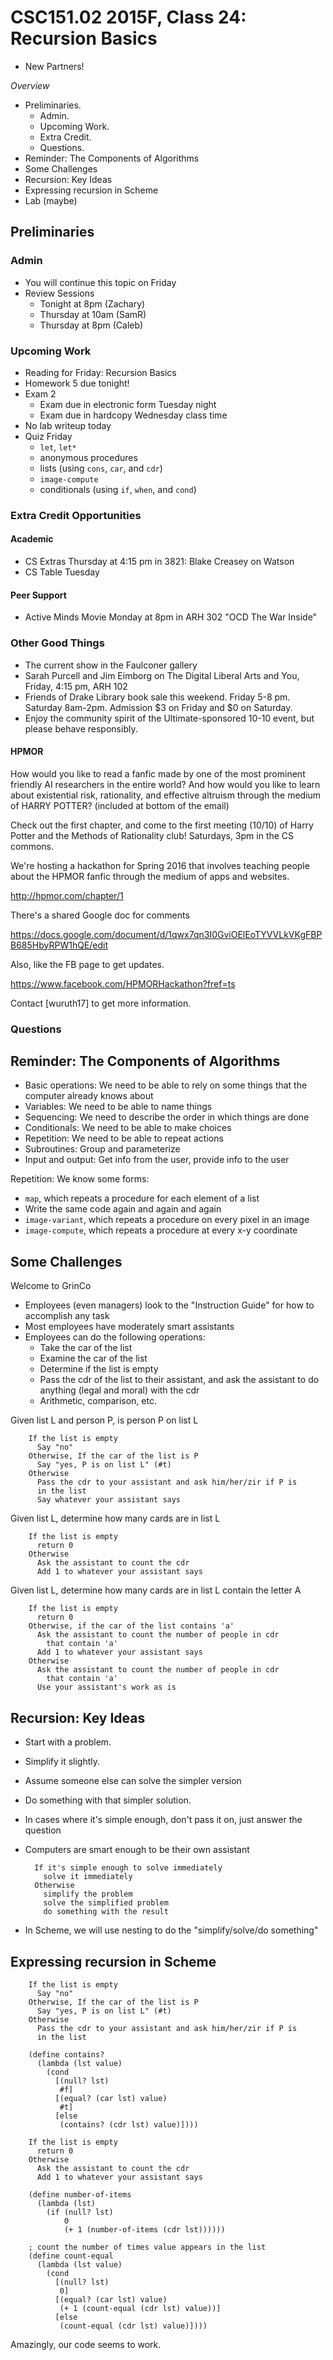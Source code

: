 CSC151.02 2015F, Class 24: Recursion Basics
===========================================

* New Partners!

_Overview_

* Preliminaries.
    * Admin.
    * Upcoming Work.
    * Extra Credit.
    * Questions.
* Reminder: The Components of Algorithms
* Some Challenges
* Recursion: Key Ideas
* Expressing recursion in Scheme
* Lab (maybe)

Preliminaries
-------------

### Admin

* You will continue this topic on Friday
* Review Sessions
    * Tonight at 8pm (Zachary)
    * Thursday at 10am (SamR)
    * Thursday at 8pm (Caleb)

### Upcoming Work

* Reading for Friday: Recursion Basics
* Homework 5 due tonight!
* Exam 2
    * Exam due in electronic form Tuesday night
    * Exam due in hardcopy Wednesday class time
* No lab writeup today
* Quiz Friday
    * `let`, `let*`
    * anonymous procedures
    * lists (using `cons`, `car`, and `cdr`)
    * `image-compute`
    * conditionals (using `if`, `when`, and `cond`)

### Extra Credit Opportunities

#### Academic

* CS Extras Thursday at 4:15 pm in 3821: Blake Creasey on Watson
* CS Table Tuesday

#### Peer Support

* Active Minds Movie Monday at 8pm in ARH 302 "OCD The War Inside"

### Other Good Things

* The current show in the Faulconer gallery
* Sarah Purcell and Jim Eimborg on The Digital Liberal Arts and You,
  Friday, 4:15 pm, ARH 102
* Friends of Drake Library book sale this weekend.
  Friday 5-8 pm.  Saturday 8am-2pm.  Admission $3 on Friday and $0 
  on Saturday.
* Enjoy the community spirit of the Ultimate-sponsored 10-10 event,
  but please behave responsibly.

#### HPMOR

How would you like to read a fanfic made by one of the most prominent
friendly AI researchers in the entire world? And  how would you like
to learn about existential risk, rationality, and effective altruism
through the medium of HARRY POTTER? (included at bottom of the email)

Check out the first chapter, and come to the first meeting (10/10) of
Harry Potter and the Methods of Rationality club! Saturdays, 3pm in the
CS commons.

We're hosting a hackathon for Spring 2016 that involves teaching people
about the HPMOR fanfic through the medium of apps and websites.

<http://hpmor.com/chapter/1>

There's a shared Google doc for comments

<https://docs.google.com/document/d/1qwx7qn3I0GviOElEoTYVVLkVKgFBPB685HbyRPW1hQE/edit>

Also, like the FB page to get updates. 

<https://www.facebook.com/HPMORHackathon?fref=ts>

Contact [wuruth17] to get more information.

### Questions

Reminder: The Components of Algorithms
--------------------------------------

* Basic operations: We need to be able to rely on some things that the
  computer already knows about
* Variables: We need to be able to name things
* Sequencing: We need to describe the order in which things are done
* Conditionals: We need to be able to make choices
* Repetition: We need to be able to repeat actions
* Subroutines: Group and parameterize
* Input and output: Get info from the user, provide info to the user

Repetition: We know some forms: 

* `map`, which repeats a procedure for each element of a list
* Write the same code again and again and again
* `image-variant`, which repeats a procedure on every pixel in an
  image
* `image-compute`, which repeats a procedure at every x-y coordinate

Some Challenges
---------------

Welcome to GrinCo

* Employees (even managers) look to the "Instruction Guide" for how
  to accomplish any task
* Most employees have moderately smart assistants
* Employees can do the following operations:
    * Take the car of the list
    * Examine the car of the list
    * Determine if the list is empty
    * Pass the cdr of the list to their assistant, and ask the assistant
      to do anything (legal and moral) with the cdr
    * Arithmetic, comparison, etc.

Given list L and person P, is person P on list L

        If the list is empty
          Say "no"
        Otherwise, If the car of the list is P
          Say "yes, P is on list L" (#t)
        Otherwise
          Pass the cdr to your assistant and ask him/her/zir if P is
          in the list
          Say whatever your assistant says

Given list L, determine how many cards are in list L

        If the list is empty
          return 0
        Otherwise
          Ask the assistant to count the cdr
          Add 1 to whatever your assistant says

Given list L, determine how many cards are in list L contain the letter A

        If the list is empty
          return 0
        Otherwise, if the car of the list contains 'a'
          Ask the assistant to count the number of people in cdr
            that contain 'a'
          Add 1 to whatever your assistant says
        Otherwise
          Ask the assistant to count the number of people in cdr
            that contain 'a'
          Use your assistant's work as is

Recursion: Key Ideas
--------------------

* Start with a problem.
* Simplify it slightly.
* Assume someone else can solve the simpler version
* Do something with that simpler solution.
* In cases where it's simple enough, don't pass it on, just answer
  the question
* Computers are smart enough to be their own assistant

        If it's simple enough to solve immediately
          solve it immediately
        Otherwise
          simplify the problem
          solve the simplified problem
          do something with the result

* In Scheme, we will use nesting to do the "simplify/solve/do something"

Expressing recursion in Scheme
------------------------------

        If the list is empty
          Say "no"
        Otherwise, If the car of the list is P
          Say "yes, P is on list L" (#t)
        Otherwise
          Pass the cdr to your assistant and ask him/her/zir if P is
          in the list

        (define contains?
          (lambda (lst value)
            (cond
              [(null? lst)
               #f]
              [(equal? (car lst) value)
               #t]
              [else
               (contains? (cdr lst) value)])))
               
        If the list is empty
          return 0
        Otherwise
          Ask the assistant to count the cdr
          Add 1 to whatever your assistant says
            
        (define number-of-items
          (lambda (lst)
            (if (null? lst)
                0
                (+ 1 (number-of-items (cdr lst))))))

        ; count the number of times value appears in the list
        (define count-equal
          (lambda (lst value)
            (cond
              [(null? lst)
               0]
              [(equal? (car lst) value)
               (+ 1 (count-equal (cdr lst) value))]
              [else
               (count-equal (cdr lst) value)])))
          
Amazingly, our code seems to work.
